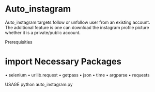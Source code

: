 # Auto_instagram

Auto_instagram targets follow or unfollow user from an existing account.
The additional feature is one can download the instagram profile picture whether it is a private/public account.

Prerequisities

#  import Necessary Packages
•	selenium
•	urllib.request 
•	getpass
•	json
•	time
•	argparse
•	requests

USAGE
python auto_instagram.py
